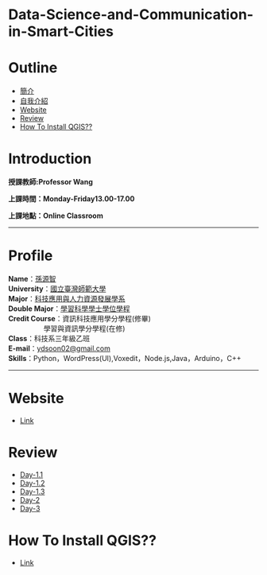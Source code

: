 # Data-Science-and-Communication-in-Smart-Cities
# Outline
+ [簡介](https://github.com/yuancc12/Data-Science-and-Communication-in-Smart-Cities/blob/main/README.md#%E7%B0%A1%E4%BB%8B)
+ [自我介紹](https://github.com/yuancc12/Data-Science-and-Communication-in-Smart-Cities/blob/main/README.md#%E8%87%AA%E6%88%91%E4%BB%8B%E7%B4%B9)
+ [Website](https://github.com/yuancc12/Data-Science-and-Communication-in-Smart-Cities/blob/main/README.md#website)
+ [Review](https://github.com/yuancc12/Data-Science-and-Communication-in-Smart-Cities/blob/main/README.md#review)
+ [How To Install QGIS??](https://github.com/yuancc12/Data-Science-and-Communication-in-Smart-Cities/blob/main/README.md#how-to-install-qgis)

# Introduction
**授課教師:Professor Wang**

**上課時間：Monday-Friday13.00-17.00**

**上課地點：Online Classroom**
***
# Profile
**Name**：[孫源智](https://yuancc12.github.io/web/mypages/)\
**University**：[國立臺灣師範大學](https://www.ntnu.edu.tw/)\
**Major**：[科技應用與人力資源發展學系](https://www.tahrd.ntnu.edu.tw/)\
**Double Major**：[學習科學學士學位學程](https://www.upls.ntnu.edu.tw/)\
**Credit Course**：資訊科技應用學分學程(修畢)\
&nbsp;&nbsp;&nbsp;&nbsp;&nbsp;&nbsp;&nbsp;&nbsp;&nbsp;&nbsp;&nbsp;&nbsp;&nbsp;&nbsp;&nbsp;&nbsp; &nbsp;學習與資訊學分學程(在修)\
**Class**：科技系三年級乙班\
**E-mail**：ydsoon02@gmail.com\
**Skills**：Python，WordPress(UI),Voxedit，Node.js,Java，Arduino，C++
***
# Website
+ [Link](https://web.ntnu.edu.tw/~cw/icoil/)
# Review
+ [Day-1.1](https://web.ntnu.edu.tw/~cw/icoil/lectures/smart-cities/icoil-2023-course-overview.pdf)
+ [Day-1.2](https://web.ntnu.edu.tw/~cw/icoil/lectures/smart-cities/icoil-2023-konomi-day1.pdf)
+ [Day-1.3](https://web.ntnu.edu.tw/~cw/icoil/lectures/smart-cities/icoil-2023-wang-day1.pdf)
+ [Day-2](https://web.ntnu.edu.tw/~cw/icoil/lectures/data-science/Day2-1-icoil-2023-konomi-day2.pdf)
+ [Day-3](https://web.ntnu.edu.tw/~cw/icoil/lectures/data-communication/day3-lecture.pdf)

# How To Install QGIS??
+ [Link](https://www.youtube.com/watch?v=uQmbgfmG8Is)
